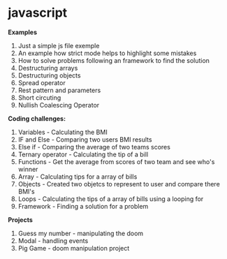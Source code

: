 # javascript

**Examples**

1. Just a simple js file exemple
2. An example how strict mode helps to highlight some mistakes
3. How to solve problems following an framework to find the solution
4. Destructuring arrays
5. Destructuring objects
6. Spread operator
7. Rest pattern and parameters
8. Short circuting
9. Nullish Coalescing Operator

**Coding challenges:**

1. Variables - Calculating the BMI
2. IF and Else - Comparing two users BMI results
3. Else if - Comparing the average of two teams scores
4. Ternary operator - Calculating the tip of a bill
5. Functions - Get the average from scores of two team and see who's winner
6. Array - Calculating tips for a array of bills
7. Objects - Created two objetcs to represent to user and compare there BMI's
8. Loops - Calculating the tips of a array of bills using a looping for
9. Framework - Finding a solution for a problem

**Projects**

1. Guess my number - manipulating the doom
2. Modal - handling events
3. Pig Game - doom manipulation project
